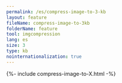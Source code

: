 ```yaml
---
permalink: /es/compress-image-to-3-kb
layout: feature
fileName: compress-image-to-3kb
folderName: feature
tool: imgcompression
lang: es
size: 3
type: kb
nointernationalization: true
---
```

{%- include compress-image-to-X.html -%}
      